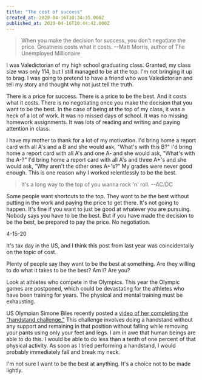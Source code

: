 ```yaml
---
title: "The cost of success"
created_at: 2020-04-16T10:34:35.000Z
published_at: 2020-04-16T10:44:42.000Z
---
```

> When you make the decision for success, you don't negotiate the price. Greatness costs what it costs. --Matt Morris, author of The Unemployed Millionaire

I was Valedictorian of my high school graduating class. Granted, my class size was only 114, but I still managed to be at the top. I'm not bringing it up to brag. I was going to pretend to have a friend who was Valedictorian and tell my story and thought why not just tell the truth.

There is a price for success. There is a price to be the best. And it costs what it costs. There is no negotiating once you make the decision that you want to be the best. In the case of being at the top of my class, it was a heck of a lot of work. It was no missed days of school. It was no missing homework assignments. It was lots of reading and writing and paying attention in class. 

I have my mother to thank for a lot of my motivation. I'd bring home a report card with all A's and a B and she would ask, "What's with this B?" I'd bring home a report card with all A's and one A- and she would ask, "What's with the A-?" I'd bring home a report card with all A's and three A+'s and she would ask, "Why aren't the other ones A+'s?" My grades were never good enough. This is one reason why I worked relentlessly to be the best.

> It's a long way to the top of you wanna rock 'n' roll. --AC/DC

Some people want shortcuts to the top. They want to be the best without putting in the work and paying the price to get there. It's not going to happen. It's fine if you want to just be good at whatever you are pursuing. Nobody says you have to be the best. But if you have made the decision to be the best, be prepared to pay the price. No negotiation. 

4-15-20

It's tax day in the US, and I think this post from last year was coincidentally on the topic of cost. 

Plenty of people say they want to be the best at something. Are they willing to do what it takes to be the best? Am I? Are you?

Look at athletes who compete in the Olympics. This year the Olympic games are postponed, which could be devastating for the athletes who have been training for years. The physical and mental training must be exhausting. 

US Olympian Simone Biles recently posted a [video of her completing the "handstand challenge."](https://www.cnn.com/2020/04/12/us/simone-biles-handstand-challenge-trnd/index.html) This challenge involves doing a handstand without any support and remaining in that position without falling while removing your pants using only your feet and legs. I am in awe that human beings are able to do this. I would be able to do less than a tenth of one percent of that physical activity. As soon as I tried performing a handstand, I would probably immediately fall and break my neck. 

I'm not sure I want to be the best at anything. It's a choice not to be made lightly.
